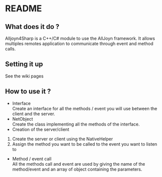 # README #
## What does it do ?
Alljoyn4Sharp is a C++/C# module to use the AllJoyn framework. It allows multiples remotes application to communicate through event and method calls. 

## Setting it up
See the wiki pages

## How to use it ?

* Interface  
Create an interface for all the methods / event you will use between the client and the server.
* NetObject  
Create the class implementing all the methods of the interface.
* Creation of the server/client  
1. Create the server or client using the NativeHelper  
1. Assign the method you want to be called to the event you want to listen to
* Method / event call  
All the methods call and event are used by giving the name of the method/event and an array of object containing the parameters.
  
